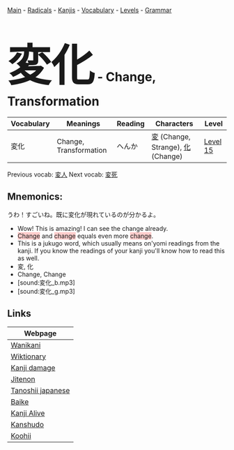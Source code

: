 <style> bigfont {font-size: 100px}</style>
[Main](../README.md) -
[Radicals](../radicals.md) -
[Kanjis](../kanjis.md) -
[Vocabulary](../vocabulary.md) -
[Levels](../levels.md) -
[Grammar](../grammar.md)
# <bigfont> 変化</bigfont> - Change, Transformation 

| Vocabulary | Meanings | Reading | Characters | Level |
| --- | --- | --- | --- | --- |
| 変化 | Change, Transformation | へんか |  [変](../kanjis/変.md) (Change, Strange), [化](../kanjis/化.md) (Change) | [Level 15](../levels/wk_level15.md) |

Previous vocab: [変人](変人.md) Next vocab: [変死](変死.md) 

## Mnemonics:
うわ！すごいね。既に変化が現れているのが分かるよ。
* Wow! This is amazing! I can see the change already.
* <span style="background-color:#ffcccb"> Change</span> and <span style="background-color:#ffcccb"> change</span> equals even more <span style="background-color:#ffcccb"> change</span>.
* This is a jukugo word, which usually means on'yomi readings from the kanji. If you know the readings of your kanji you'll know how to read this as well.
* 変, 化
* Change, Change
* [sound:変化_b.mp3]
* [sound:変化_g.mp3]


## Links 

| Webpage |
| --- |
| [Wanikani          ](https://www.wanikani.com/kanji/変化) |
| [Wiktionary        ](https://en.wiktionary.org/wiki/変化) |
| [Kanji damage      ](http://www.kanjidamage.com/kanji/search?utf8=✓&q=変化) |
| [Jitenon           ](https://jitenon.com/kanji/変化) |
| [Tanoshii japanese ](https://www.tanoshiijapanese.com/dictionary/kanji.cfm?k=変化) |
| [Baike             ](https://baike.baidu.com/item/変化) |
| [Kanji Alive       ](https://app.kanjialive.com/変化) |
| [Kanshudo          ](https://www.kanshudo.com/searchmn?q=変化) |
| [Koohii            ](https://kanji.koohii.com/study/kanji/変化) |
